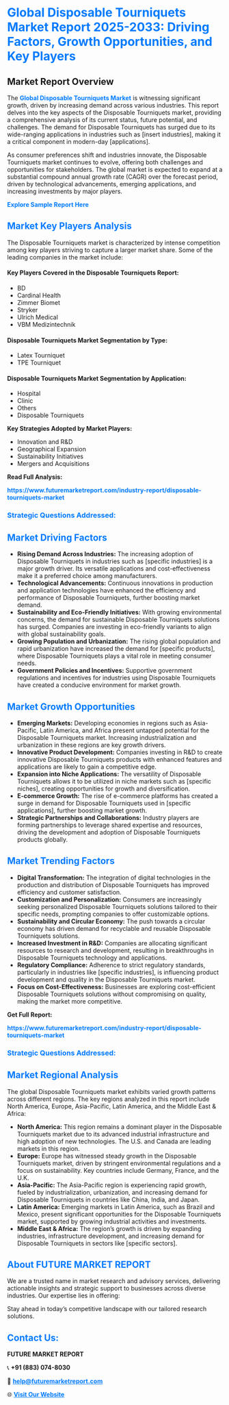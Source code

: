 <h1 style="color: #007BFF;">Global Disposable Tourniquets Market Report 2025-2033: Driving Factors, Growth Opportunities, and Key Players</h1>

<section id="overview">
<h2>Market Report Overview</h2>
<p>The <a href="https://www.futuremarketreport.com/industry-report/disposable-tourniquets-market" style="color: #007BFF; text-decoration: none;"><strong>Global Disposable Tourniquets Market</strong></a> is witnessing significant growth, driven by increasing demand across various industries. This report delves into the key aspects of the Disposable Tourniquets market, providing a comprehensive analysis of its current status, future potential, and challenges. The demand for Disposable Tourniquets has surged due to its wide-ranging applications in industries such as [insert industries], making it a critical component in modern-day [applications].</p>
<p>As consumer preferences shift and industries innovate, the Disposable Tourniquets market continues to evolve, offering both challenges and opportunities for stakeholders. The global market is expected to expand at a substantial compound annual growth rate (CAGR) over the forecast period, driven by technological advancements, emerging applications, and increasing investments by major players.</p>
</section>

<section id="overview">
<p><a href="https://www.futuremarketreport.com/request-sample/reportId=120630" style="color: #007BFF; text-decoration: none;"><strong>Explore Sample Report Here</strong></a></p>
</section>

<section id="key-players">
<h2 style="color: #007BFF;">Market Key Players Analysis</h2>
<p>The Disposable Tourniquets market is characterized by intense competition among key players striving to capture a larger market share. Some of the leading companies in the market include:</p>
<h4>Key Players Covered in the Disposable Tourniquets Report:</h4>
<ul><li>BD</li><li>Cardinal Health</li><li>Zimmer Biomet</li><li>Stryker</li><li>Ulrich Medical</li><li>VBM Medizintechnik</li></ul>
<h4>Disposable Tourniquets Market Segmentation by Type:</h4>
<ul><li>Latex Tourniquet</li><li>TPE Tourniquet</li></ul>

<h4>Disposable Tourniquets Market Segmentation by Application:</h4>
<ul><li>Hospital</li><li>Clinic</li><li>Others</li><li>Disposable Tourniquets</li></ul>
<p><strong>Key Strategies Adopted by Market Players:</strong></p>
<ul>
<li>Innovation and R&D</li>
<li>Geographical Expansion</li>
<li>Sustainability Initiatives</li>
<li>Mergers and Acquisitions</li>
</ul>
</section>

<section>
<p><strong>Read Full Analysis: </strong></p><a href="https://www.futuremarketreport.com/industry-report/disposable-tourniquets-market" style="color: #007BFF; text-decoration: none;"><strong>https://www.futuremarketreport.com/industry-report/disposable-tourniquets-market</strong></a>
<h3 style="color: #007BFF;">Strategic Questions Addressed:</h3>
</section>

<section id="driving-factors">
<h2 style="color: #007BFF;">Market Driving Factors</h2>
<ul>
<li><strong>Rising Demand Across Industries:</strong> The increasing adoption of Disposable Tourniquets in industries such as [specific industries] is a major growth driver. Its versatile applications and cost-effectiveness make it a preferred choice among manufacturers.</li>
<li><strong>Technological Advancements:</strong> Continuous innovations in production and application technologies have enhanced the efficiency and performance of Disposable Tourniquets, further boosting market demand.</li>
<li><strong>Sustainability and Eco-Friendly Initiatives:</strong> With growing environmental concerns, the demand for sustainable Disposable Tourniquets solutions has surged. Companies are investing in eco-friendly variants to align with global sustainability goals.</li>
<li><strong>Growing Population and Urbanization:</strong> The rising global population and rapid urbanization have increased the demand for [specific products], where Disposable Tourniquets plays a vital role in meeting consumer needs.</li>
<li><strong>Government Policies and Incentives:</strong> Supportive government regulations and incentives for industries using Disposable Tourniquets have created a conducive environment for market growth.</li>
</ul>
</section>

<section id="growth-opportunities">
<h2 style="color: #007BFF;">Market Growth Opportunities</h2>
<ul>
<li><strong>Emerging Markets:</strong> Developing economies in regions such as Asia-Pacific, Latin America, and Africa present untapped potential for the Disposable Tourniquets market. Increasing industrialization and urbanization in these regions are key growth drivers.</li>
<li><strong>Innovative Product Development:</strong> Companies investing in R&D to create innovative Disposable Tourniquets products with enhanced features and applications are likely to gain a competitive edge.</li>
<li><strong>Expansion into Niche Applications:</strong> The versatility of Disposable Tourniquets allows it to be utilized in niche markets such as [specific niches], creating opportunities for growth and diversification.</li>
<li><strong>E-commerce Growth:</strong> The rise of e-commerce platforms has created a surge in demand for Disposable Tourniquets used in [specific applications], further boosting market growth.</li>
<li><strong>Strategic Partnerships and Collaborations:</strong> Industry players are forming partnerships to leverage shared expertise and resources, driving the development and adoption of Disposable Tourniquets products globally.</li>
</ul>
</section>

<section id="trending-factors">
<h2 style="color: #007BFF;">Market Trending Factors</h2>
<ul>
<li><strong>Digital Transformation:</strong> The integration of digital technologies in the production and distribution of Disposable Tourniquets has improved efficiency and customer satisfaction.</li>
<li><strong>Customization and Personalization:</strong> Consumers are increasingly seeking personalized Disposable Tourniquets solutions tailored to their specific needs, prompting companies to offer customizable options.</li>
<li><strong>Sustainability and Circular Economy:</strong> The push towards a circular economy has driven demand for recyclable and reusable Disposable Tourniquets solutions.</li>
<li><strong>Increased Investment in R&D:</strong> Companies are allocating significant resources to research and development, resulting in breakthroughs in Disposable Tourniquets technology and applications.</li>
<li><strong>Regulatory Compliance:</strong> Adherence to strict regulatory standards, particularly in industries like [specific industries], is influencing product development and quality in the Disposable Tourniquets market.</li>
<li><strong>Focus on Cost-Effectiveness:</strong> Businesses are exploring cost-efficient Disposable Tourniquets solutions without compromising on quality, making the market more competitive.</li>
</ul>
</section>

<section>
<p><strong>Get Full Report: </strong></p><a href="https://www.futuremarketreport.com/industry-report/disposable-tourniquets-market" style="color: #007BFF; text-decoration: none;"><strong>https://www.futuremarketreport.com/industry-report/disposable-tourniquets-market</strong></a>
<h3 style="color: #007BFF;">Strategic Questions Addressed:</h3>
</section>


<section id="regional-analysis">
<h2 style="color: #007BFF;">Market Regional Analysis</h2>
<p>The global Disposable Tourniquets market exhibits varied growth patterns across different regions. The key regions analyzed in this report include North America, Europe, Asia-Pacific, Latin America, and the Middle East & Africa:</p>
<ul>
<li><strong>North America:</strong> This region remains a dominant player in the Disposable Tourniquets market due to its advanced industrial infrastructure and high adoption of new technologies. The U.S. and Canada are leading markets in this region.</li>
<li><strong>Europe:</strong> Europe has witnessed steady growth in the Disposable Tourniquets market, driven by stringent environmental regulations and a focus on sustainability. Key countries include Germany, France, and the U.K.</li>
<li><strong>Asia-Pacific:</strong> The Asia-Pacific region is experiencing rapid growth, fueled by industrialization, urbanization, and increasing demand for Disposable Tourniquets in countries like China, India, and Japan.</li>
<li><strong>Latin America:</strong> Emerging markets in Latin America, such as Brazil and Mexico, present significant opportunities for the Disposable Tourniquets market, supported by growing industrial activities and investments.</li>
<li><strong>Middle East & Africa:</strong> The region’s growth is driven by expanding industries, infrastructure development, and increasing demand for Disposable Tourniquets in sectors like [specific sectors].</li>
</ul>
</section>

<footer>
<h2 style="color: #007BFF;">About FUTURE MARKET REPORT</h2>
<p>We are a trusted name in market research and advisory services, delivering actionable insights and strategic support to businesses across diverse industries. Our expertise lies in offering:</p>

<p>Stay ahead in today’s competitive landscape with our tailored research solutions.</p>

<h2 style="color: #007BFF;">Contact Us:</h2>
<p><strong>FUTURE MARKET REPORT</strong></p>
<p>📞 <strong>+91 (883) 074-8030</strong></p>
<p>📧 <strong><a href="mailto:help@futuremarketreport.com" style="color: #007BFF;">help@futuremarketreport.com</a></strong></p>
<p>🌐 <strong><a href="https://www.futuremarketreport.com/" style="color: #007BFF;">Visit Our Website</a></strong></p>
</footer>